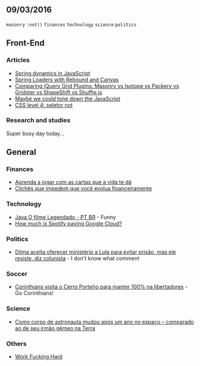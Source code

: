 09/03/2016
----------

`masonry` `:not()` `finances` `technology` `science` `politics`

## Front-End

### Articles

- [Spring dynamics in JavaScript](https://github.com/facebook/rebound-js)
- [Spring Loaders with Rebound and Canvas](http://tympanus.net/codrops/2016/03/08/spring-loaders-rebound-canvas/)
- [Comparing jQuery Grid Plugins: Masonry vs Isotope vs Packery vs Gridster vs ShapeShift vs Shuffle.js](http://www.fusioncharts.com/blog/2014/09/comparing-jquery-grid-plugins-masonry-vs-isotope-vs-packery-vs-gridster-vs-shapeshift-vs-shuffle-js/)
- [Maybe we could tone down the JavaScript](https://eev.ee/blog/2016/03/06/maybe-we-could-tone-down-the-javascript/)
- [CSS level 4: seletor not](http://www.raphaelfabeni.com.br/css-4-seletor-not/)
 
### Research and studies

Super busy day today...

 
## General 

### Finances

- [Aprenda a jogar com as cartas que a vida te dá](http://projetofreelifestyle.blogspot.com.br/2015/09/aprenda-jogar-com-as-cartas-que-vida-te.html?m=1)
- [Clichês que impedem que você evolua financeiramente](http://www.efetividade.blog.br/cliches-que-impedem-que-voce-evolua-financeiramente/)
 
### Technology 

- [Java O filme Legendado - PT BR](https://www.youtube.com/watch?v=4io4YEWeSKE) - Funny
- [How much is Spotify paying Google Cloud?](https://medium.com/@davidmytton/how-much-is-spotify-paying-google-cloud-ebb3bf180f15#.qgcig9j6x)
 
### Politics

- [Dilma aceita oferecer ministério a Lula para evitar prisão, mas ele resiste, diz colunista](http://www.infomoney.com.br/mercados/politica/noticia/4710096/dilma-aceita-oferecer-ministerio-lula-para-evitar-prisao-mas-ele) - I don't know what comment
 
### Soccer 

- [Corinthians visita o Cerro Porteño para manter 100% na libertadores](https://www.meutimao.com.br/noticia/205198/corinthians_visita_o_cerro_porteno_para_manter_100-por-cento_na_libertadores) - Go Corinthians!

### Science

- [Como corpo de astronauta mudou após um ano no espaço – comparado ao de seu irmão gêmeo na Terra](http://g1.globo.com/ciencia-e-saude/noticia/2016/03/como-corpo-de-astronauta-mudou-apos-um-ano-no-espaco-comparado-ao-de-seu-irmao-gemeo-na-terra.html)

### Others

- [Work Fucking Hard](https://medium.com/life-learning/work-fucking-hard-e91979199a8b#.dbj47ioxq)
